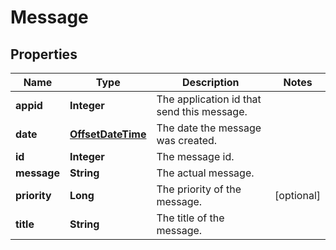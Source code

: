 
# Message

## Properties
Name | Type | Description | Notes
------------ | ------------- | ------------- | -------------
**appid** | **Integer** | The application id that send this message. | 
**date** | [**OffsetDateTime**](OffsetDateTime.md) | The date the message was created. | 
**id** | **Integer** | The message id. | 
**message** | **String** | The actual message. | 
**priority** | **Long** | The priority of the message. |  [optional]
**title** | **String** | The title of the message. | 



